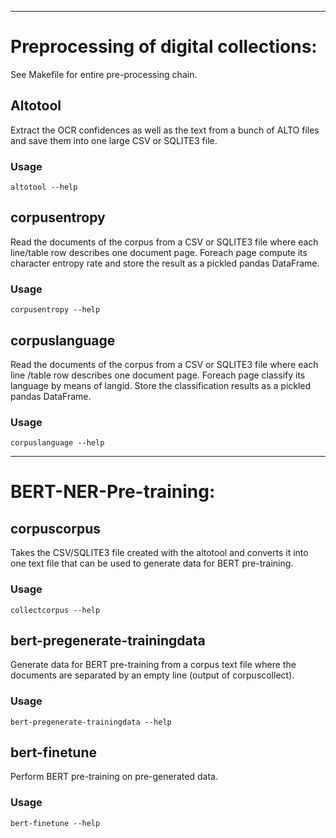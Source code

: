 ***
# Preprocessing of digital collections:

See Makefile for entire pre-processing chain.

## Altotool

Extract the OCR confidences as well as the text from a bunch of ALTO files
and save them into one large CSV or SQLITE3 file.

### Usage

```
altotool --help
```


## corpusentropy

Read the documents of the corpus from a CSV or SQLITE3 file where each line/table row 
describes one document page. Foreach page compute its
character entropy rate and store the result as a pickled pandas DataFrame.

### Usage

```
corpusentropy --help
```

## corpuslanguage

Read the documents of the corpus from a CSV or SQLITE3 file where each line /table row 
describes one document page. Foreach page classify its language by means of langid. 
Store the classification results as a pickled pandas DataFrame.

### Usage

```
corpuslanguage --help
```

***
# BERT-NER-Pre-training:

## corpuscorpus

Takes the CSV/SQLITE3 file created with the altotool and converts it into one text
file that can be used to generate data for BERT pre-training.

### Usage

```
collectcorpus --help
```

## bert-pregenerate-trainingdata

Generate data for BERT pre-training from a corpus text file where 
the documents are separated by an empty line (output of corpuscollect).

### Usage

```
bert-pregenerate-trainingdata --help
```

## bert-finetune

Perform BERT pre-training on pre-generated data.

### Usage

```
bert-finetune --help
```
